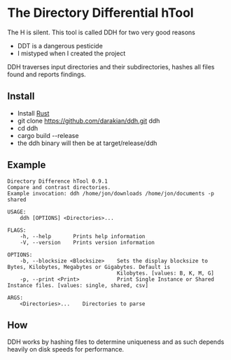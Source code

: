 # The **D**irectory **D**ifferential **h**Tool
The H is silent. This tool is called DDH for two very good reasons
* DDT is a dangerous pesticide
* I mistyped when I created the project

DDH traverses input directories and their subdirectories, hashes all files found and reports findings.

## Install
* Install [Rust](https://www.rust-lang.org/en-US/install.html)
* git clone https://github.com/darakian/ddh.git ddh
* cd ddh
* cargo build --release
* the ddh binary will then be at target/release/ddh

## Example
```
Directory Difference hTool 0.9.1
Compare and contrast directories.
Example invocation: ddh /home/jon/downloads /home/jon/documents -p shared

USAGE:
    ddh [OPTIONS] <Directories>...

FLAGS:
    -h, --help       Prints help information
    -V, --version    Prints version information

OPTIONS:
    -b, --blocksize <Blocksize>    Sets the display blocksize to Bytes, Kilobytes, Megabytes or Gigabytes. Default is
                                   Kilobytes. [values: B, K, M, G]
    -p, --print <Print>            Print Single Instance or Shared Instance files. [values: single, shared, csv]

ARGS:
    <Directories>...    Directories to parse
```
## How
DDH works by hashing files to determine uniqueness and as such depends heavily on disk speeds for performance.
